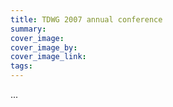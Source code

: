 ```yaml
---
title: TDWG 2007 annual conference
summary: 
cover_image: 
cover_image_by: 
cover_image_link: 
tags: 
---
```


...
